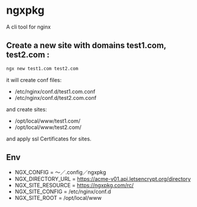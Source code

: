 # ngxpkg

A cli tool for nginx

## Create a new site with domains test1.com, test2.com :

```bash
ngx new test1.com test2.com
```

it will create conf files:

* /etc/nginx/conf.d/test1.com.conf
* /etc/nginx/conf.d/test2.com.conf

and create sites:

* /opt/local/www/test1.com/
* /opt/local/www/test2.com/

and apply ssl Certificates for sites.

## Env

* NGX_CONFIG = 〜／.config／ngxpkg
* NGX_DIRECTORY_URL = https://acme-v01.api.letsencrypt.org/directory
* NGX_SITE_RESOURCE = https://ngxpkg.com/rc/
* NGX_SITE_CONFIG = /etc/nginx/conf.d
* NGX_SITE_ROOT = /opt/local/www